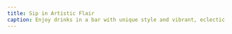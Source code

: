 ```yaml
---
title: Sip in Artistic Flair
caption: Enjoy drinks in a bar with unique style and vibrant, eclectic decor.
---
```

